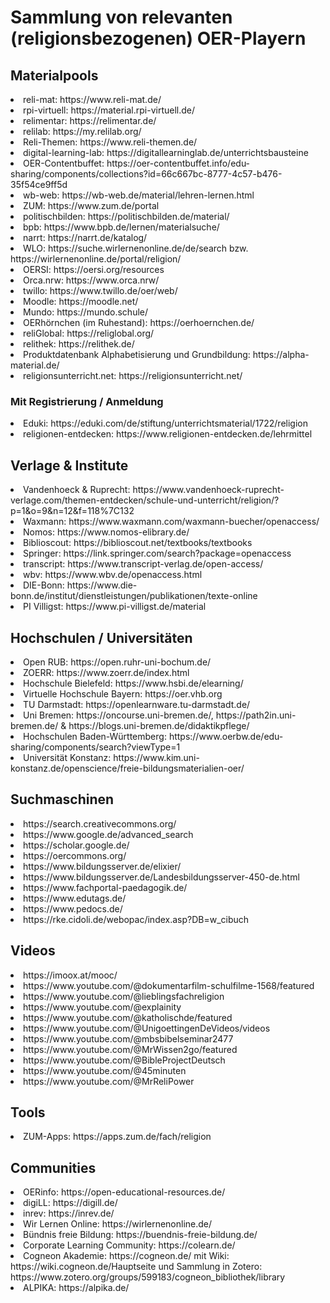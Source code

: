 # Sammlung von relevanten (religionsbezogenen) OER-Playern

## Materialpools

<li>reli-mat: https://www.reli-mat.de/</li>
<li>rpi-virtuell: https://material.rpi-virtuell.de/</li>
<li>relimentar: https://relimentar.de/</li>
<li>relilab: https://my.relilab.org/</li>
<li>Reli-Themen: https://www.reli-themen.de/</li>
<li>digital-learning-lab: https://digitallearninglab.de/unterrichtsbausteine</li>
<li>OER-Contentbuffet: https://oer-contentbuffet.info/edu-sharing/components/collections?id=66c667bc-8777-4c57-b476-35f54ce9ff5d</li>
<li>wb-web: https://wb-web.de/material/lehren-lernen.html</li>
<li>ZUM: https://www.zum.de/portal</li>
<li>politischbilden: https://politischbilden.de/material/</li>
<li>bpb: https://www.bpb.de/lernen/materialsuche/</li>
<li>narrt: https://narrt.de/katalog/</li>
<li>WLO: https://suche.wirlernenonline.de/de/search bzw. https://wirlernenonline.de/portal/religion/</li> 
<li>OERSI: https://oersi.org/resources</li> 
<li>Orca.nrw: https://www.orca.nrw/</li> 
<li>twillo: https://www.twillo.de/oer/web/</li> 
<li>Moodle: https://moodle.net/</li> 
<li>Mundo: https://mundo.schule/</li> 
<li>OERhörnchen (im Ruhestand): https://oerhoernchen.de/</li>
<li>reliGlobal: https://religlobal.org/</li>
<li>relithek: https://relithek.de/</li>
<li>Produktdatenbank Alphabetisierung und Grundbildung: https://alpha-material.de/</li>
<li>religionsunterricht.net: https://religionsunterricht.net/</li>



### Mit Registrierung / Anmeldung

<li>Eduki: https://eduki.com/de/stiftung/unterrichtsmaterial/1722/religion</li>
<li>religionen-entdecken: https://www.religionen-entdecken.de/lehrmittel</li>

## Verlage & Institute

<li>Vandenhoeck & Ruprecht: https://www.vandenhoeck-ruprecht-verlage.com/themen-entdecken/schule-und-unterricht/religion/?p=1&o=9&n=12&f=118%7C132</li>
<li>Waxmann: https://www.waxmann.com/waxmann-buecher/openaccess/</li>
<li>Nomos: https://www.nomos-elibrary.de/</li>
<li>Biblioscout: https://biblioscout.net/textbooks/textbooks</li>
<li>Springer: https://link.springer.com/search?package=openaccess</li>
<li>transcript: https://www.transcript-verlag.de/open-access/</li>
<li>wbv: https://www.wbv.de/openaccess.html</li>
<li>DIE-Bonn: https://www.die-bonn.de/institut/dienstleistungen/publikationen/texte-online</li>
<li>PI Villigst: https://www.pi-villigst.de/material</li>

## Hochschulen / Universitäten
<li>Open RUB: https://open.ruhr-uni-bochum.de/</li>
<li>ZOERR: https://www.zoerr.de/index.html</li>
<li>Hochschule Bielefeld: https://www.hsbi.de/elearning/</li>
<li>Virtuelle Hochschule Bayern: https://oer.vhb.org</li>
<li>TU Darmstadt: https://openlearnware.tu-darmstadt.de/</li>
<li>Uni Bremen: https://oncourse.uni-bremen.de/, https://path2in.uni-bremen.de/ & https://blogs.uni-bremen.de/didaktikpflege/</li>
<li>Hochschulen Baden-Württemberg: https://www.oerbw.de/edu-sharing/components/search?viewType=1</li>
<li> Universität Konstanz: https://www.kim.uni-konstanz.de/openscience/freie-bildungsmaterialien-oer/</li>


## Suchmaschinen
<li>https://search.creativecommons.org/</li>
<li>https://www.google.de/advanced_search</li>
<li>https://scholar.google.de/</li>
<li>https://oercommons.org/</li>
<li>https://www.bildungsserver.de/elixier/</li>
<li>https://www.bildungsserver.de/Landesbildungsserver-450-de.html</li>
<li>https://www.fachportal-paedagogik.de/</li>
<li>https://www.edutags.de/</li>
<li>https://www.pedocs.de/</li>
<li>https://rke.cidoli.de/webopac/index.asp?DB=w_cibuch</li>

## Videos

<li>https://imoox.at/mooc/</li>
<li>https://www.youtube.com/@dokumentarfilm-schulfilme-1568/featured</li>
<li>https://www.youtube.com/@lieblingsfachreligion</li>
<li>https://www.youtube.com/@explainity</li>
<li>https://www.youtube.com/@katholischde/featured</li>
<li>https://www.youtube.com/@UnigoettingenDeVideos/videos</li>
<li>https://www.youtube.com/@mbsbibelseminar2477</li>
<li>https://www.youtube.com/@MrWissen2go/featured</li>
<li>https://www.youtube.com/@BibleProjectDeutsch</li>
<li>https://www.youtube.com/@45minuten</li>
<li>https://www.youtube.com/@MrReliPower</li>

## Tools

<li>ZUM-Apps: https://apps.zum.de/fach/religion</li>

## Communities

<li>OERinfo: https://open-educational-resources.de/</li>
<li>digiLL: https://digill.de/</li>
<li>inrev: https://inrev.de/</li>
<li>Wir Lernen Online: https://wirlernenonline.de/</li>
<li>Bündnis freie Bildung: https://buendnis-freie-bildung.de/</li>
<li>Corporate Learning Community: https://colearn.de/</li>
<li>Cogneon Akademie: https://cogneon.de/ mit Wiki: https://wiki.cogneon.de/Hauptseite und Sammlung in Zotero: https://www.zotero.org/groups/599183/cogneon_bibliothek/library</li>
<li>ALPIKA: https://alpika.de/</li>
